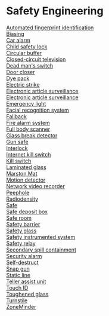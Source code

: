 # Safety Engineering
[Automated fingerprint identification](https://en.wikipedia.org/wiki/Automated_fingerprint_identification)<br>
[Biasing](https://en.wikipedia.org/wiki/Biasing)<br>
[Car alarm](https://en.wikipedia.org/wiki/Car_alarm)<br>
[Child safety lock](https://en.wikipedia.org/wiki/Child_safety_lock)<br>
[Circular buffer](https://en.wikipedia.org/wiki/Circular_buffer)<br>
[Closed-circuit television](https://en.wikipedia.org/wiki/Closed-circuit_television)<br>
[Dead man's switch](https://en.wikipedia.org/wiki/Dead_man%27s_switch)<br>
[Door closer](https://en.wikipedia.org/wiki/Door_closer)<br>
[Dye pack](https://en.wikipedia.org/wiki/Dye_pack)<br>
[Electric strike](https://en.wikipedia.org/wiki/Electric_strike)<br>
[Electronic article surveillance](https://en.wikipedia.org/wiki/Electronic_article_surveillance)<br>
[Electronic article surveillance](https://en.wikipedia.org/wiki/Electronic_article_surveillance)<br>
[Emergency light](https://en.wikipedia.org/wiki/Emergency_light)<br>
[Facial recognition system](https://en.wikipedia.org/wiki/Facial_recognition_system)<br>
[Fallback](https://en.wikipedia.org/wiki/Fallback)<br>
[Fire alarm system](https://en.wikipedia.org/wiki/Fire_alarm_system)<br>
[Full body scanner](https://en.wikipedia.org/wiki/Full_body_scanner)<br>
[Glass break detector](https://en.wikipedia.org/wiki/Glass_break_detector)<br>
[Gun safe](https://en.wikipedia.org/wiki/Gun_safe)<br>
[Interlock](https://en.wikipedia.org/wiki/Interlock_(engineering))<br>
[Internet kill switch](https://en.wikipedia.org/wiki/Internet_kill_switch)<br>
[Kill switch](https://en.wikipedia.org/wiki/Kill_switch)<br>
[Laminated glass](https://en.wikipedia.org/wiki/Laminated_glass)<br>
[Marston Mat](https://en.wikipedia.org/wiki/Marston_Mat)<br>
[Motion detector](https://en.wikipedia.org/wiki/Motion_detector)<br>
[Network video recorder](https://en.wikipedia.org/wiki/Network_video_recorder)<br>
[Peephole](https://en.wikipedia.org/wiki/Peephole)<br>
[Radiodensity](https://en.wikipedia.org/wiki/Radiodensity)<br>
[Safe](https://en.wikipedia.org/wiki/Safe)<br>
[Safe deposit box](https://en.wikipedia.org/wiki/Safe_deposit_box)<br>
[Safe room](https://en.wikipedia.org/wiki/Safe_room)<br>
[Safety barrier](https://en.wikipedia.org/wiki/Safety_barrier)<br>
[Safety glass](https://en.wikipedia.org/wiki/Safety_glass)<br>
[Safety instrumented system](https://en.wikipedia.org/wiki/Safety_instrumented_system)<br>
[Safety relay](https://en.wikipedia.org/wiki/Safety_relay)<br>
[Secondary spill containment](https://en.wikipedia.org/wiki/Secondary_spill_containment)<br>
[Security alarm](https://en.wikipedia.org/wiki/Security_alarm)<br>
[Self-destruct](https://en.wikipedia.org/wiki/Self-destruct)<br>
[Snap gun](https://en.wikipedia.org/wiki/Snap_gun)<br>
[Static line](https://en.wikipedia.org/wiki/Static_line)<br>
[Teller assist unit](https://en.wikipedia.org/wiki/Teller_assist_unit)<br>
[Touch ID](https://en.wikipedia.org/wiki/Touch_ID)<br>
[Toughened glass](https://en.wikipedia.org/wiki/Toughened_glass)<br>
[Turnstile](https://en.wikipedia.org/wiki/Turnstile)<br>
[ZoneMinder](https://en.wikipedia.org/wiki/ZoneMinder)<br>

